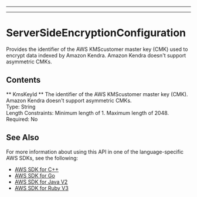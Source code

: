 --------

--------

# ServerSideEncryptionConfiguration<a name="API_ServerSideEncryptionConfiguration"></a>

Provides the identifier of the AWS KMScustomer master key \(CMK\) used to encrypt data indexed by Amazon Kendra\. Amazon Kendra doesn't support asymmetric CMKs\.

## Contents<a name="API_ServerSideEncryptionConfiguration_Contents"></a>

 ** KmsKeyId **   <a name="Kendra-Type-ServerSideEncryptionConfiguration-KmsKeyId"></a>
The identifier of the AWS KMScustomer master key \(CMK\)\. Amazon Kendra doesn't support asymmetric CMKs\.  
Type: String  
Length Constraints: Minimum length of 1\. Maximum length of 2048\.  
Required: No

## See Also<a name="API_ServerSideEncryptionConfiguration_SeeAlso"></a>

For more information about using this API in one of the language\-specific AWS SDKs, see the following:
+  [ AWS SDK for C\+\+](https://docs.aws.amazon.com/goto/SdkForCpp/kendra-2019-02-03/ServerSideEncryptionConfiguration) 
+  [ AWS SDK for Go](https://docs.aws.amazon.com/goto/SdkForGoV1/kendra-2019-02-03/ServerSideEncryptionConfiguration) 
+  [ AWS SDK for Java V2](https://docs.aws.amazon.com/goto/SdkForJavaV2/kendra-2019-02-03/ServerSideEncryptionConfiguration) 
+  [ AWS SDK for Ruby V3](https://docs.aws.amazon.com/goto/SdkForRubyV3/kendra-2019-02-03/ServerSideEncryptionConfiguration) 